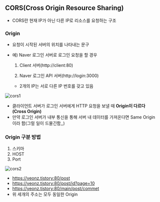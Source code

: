 ## CORS(Cross Origin Resource Sharing)

* CORS란 현재 IP가 아닌 다른 IP로 리소스를 요청하는 구조



### Origin

* 요청이 시작된 서버의 위치를 나타내는 문구

* 예) Naver 로그인 서버로 로그인 요청을 할 경우

  1. Client 서버(http://client:80)

  2. Naver 로그인 API 서버(http://login:3000)

  * 2개의 IP는 서로 다른 IP 번호를 갖고 있음

![cors1](C:\Users\yeonz\Desktop\Docker\Study\Image\cors1.png)

* 클라이언트 서버가 로그인 서버에게 HTTP 요청을 보낼 때 **Origin이 다르다(Cross Origin)**
* 만약 로그인 서버가 내부 통신을 통해 서버 내 데이터를 가져온다면 Same Origin이라 함(그럴 일이 드물긴함,,)



### Origin 구분 방법

1. 스키마
2. HOST
3. Port

![cors2](C:\Users\yeonz\Desktop\Docker\Study\Image\cors2.png)

* https://yeonz.tistory:80/post
* https://yeonz.tistory:80/post/id?page=10
* https://yeonz.tistory:80/main/post/commet
* 위 세개의 주소는 모두 동일한 Origin

